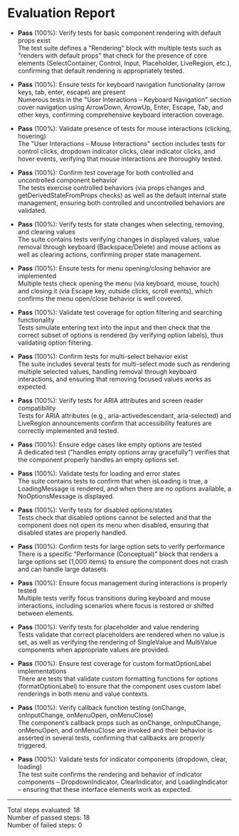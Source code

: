 # Evaluation Report

- **Pass** (100%): Verify tests for basic component rendering with default props exist  
  The test suite defines a "Rendering" block with multiple tests such as "renders with default props" that check for the presence of core elements (SelectContainer, Control, Input, Placeholder, LiveRegion, etc.), confirming that default rendering is appropriately tested.

- **Pass** (100%): Ensure tests for keyboard navigation functionality (arrow keys, tab, enter, escape) are present  
  Numerous tests in the "User Interactions – Keyboard Navigation" section cover navigation using ArrowDown, ArrowUp, Enter, Escape, Tab, and other keys, confirming comprehensive keyboard interaction coverage.

- **Pass** (100%): Validate presence of tests for mouse interactions (clicking, hovering)  
  The "User Interactions – Mouse Interactions" section includes tests for control clicks, dropdown indicator clicks, clear indicator clicks, and hover events, verifying that mouse interactions are thoroughly tested.

- **Pass** (100%): Confirm test coverage for both controlled and uncontrolled component behavior  
  The tests exercise controlled behaviors (via props changes and getDerivedStateFromProps checks) as well as the default internal state management, ensuring both controlled and uncontrolled behaviors are validated.

- **Pass** (100%): Verify tests for state changes when selecting, removing, and clearing values  
  The suite contains tests verifying changes in displayed values, value removal through keyboard (Backspace/Delete) and mouse actions as well as clearing actions, confirming proper state management.

- **Pass** (100%): Ensure tests for menu opening/closing behavior are implemented  
  Multiple tests check opening the menu (via keyboard, mouse, touch) and closing it (via Escape key, outside clicks, scroll events), which confirms the menu open/close behavior is well covered.

- **Pass** (100%): Validate test coverage for option filtering and searching functionality  
  Tests simulate entering text into the input and then check that the correct subset of options is rendered (by verifying option labels), thus validating option filtering.

- **Pass** (100%): Confirm tests for multi-select behavior exist  
  The suite includes several tests for multi-select mode such as rendering multiple selected values, handling removal through keyboard interactions, and ensuring that removing focused values works as expected.

- **Pass** (100%): Verify tests for ARIA attributes and screen reader compatibility  
  Tests for ARIA attributes (e.g., aria-activedescendant, aria-selected) and LiveRegion announcements confirm that accessibility features are correctly implemented and tested.

- **Pass** (100%): Ensure edge cases like empty options are tested  
  A dedicated test ("handles empty options array gracefully") verifies that the component properly handles an empty options set.

- **Pass** (100%): Validate tests for loading and error states  
  The suite contains tests to confirm that when isLoading is true, a LoadingMessage is rendered, and when there are no options available, a NoOptionsMessage is displayed.

- **Pass** (100%): Verify tests for disabled options/states  
  Tests check that disabled options cannot be selected and that the component does not open its menu when disabled, ensuring that disabled states are properly handled.

- **Pass** (100%): Confirm tests for large option sets to verify performance  
  There is a specific "Performance (Conceptual)" block that renders a large options set (1,000 items) to ensure the component does not crash and can handle large datasets.

- **Pass** (100%): Ensure focus management during interactions is properly tested  
  Multiple tests verify focus transitions during keyboard and mouse interactions, including scenarios where focus is restored or shifted between elements.

- **Pass** (100%): Verify tests for placeholder and value rendering  
  Tests validate that correct placeholders are rendered when no value is set, as well as verifying the rendering of SingleValue and MultiValue components when appropriate values are provided.

- **Pass** (100%): Ensure test coverage for custom formatOptionLabel implementations  
  There are tests that validate custom formatting functions for options (formatOptionLabel) to ensure that the component uses custom label renderings in both menu and value contexts.

- **Pass** (100%): Verify callback function testing (onChange, onInputChange, onMenuOpen, onMenuClose)  
  The component’s callback props such as onChange, onInputChange, onMenuOpen, and onMenuClose are invoked and their behavior is asserted in several tests, confirming that callbacks are properly triggered.

- **Pass** (100%): Validate tests for indicator components (dropdown, clear, loading)  
  The test suite confirms the rendering and behavior of indicator components – DropdownIndicator, ClearIndicator, and LoadingIndicator – ensuring that these interface elements work as expected.

---

Total steps evaluated: 18  
Number of passed steps: 18  
Number of failed steps: 0